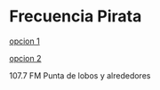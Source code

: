 
# Frecuencia Pirata


<p>
<p>   
   <a href="http://giss.tv:8001/guerrillaradio.ogg">opcion 1</a>     
<p>
<p>   
   <a href="https://guerrillaradio.github.io/prendeunaradio/">opcion 2</a>   
<p>
<p>
   107.7 FM Punta de lobos y alrededores
 <p>
 <p>
    
   
   
   
